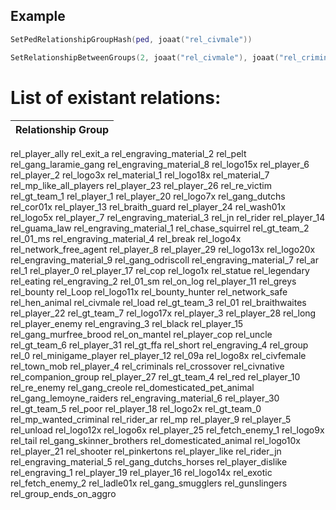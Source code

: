 ## Example
```lua
SetPedRelationshipGroupHash(ped, joaat("rel_civmale"))

SetRelationshipBetweenGroups(2, joaat("rel_civmale"), joaat("rel_criminals"))
```

# List of existant relations:
Relationship Group |
-- |
rel_player_ally
rel_exit_a
rel_engraving_material_2
rel_pelt
rel_gang_laramie_gang
rel_engraving_material_8
rel_logo15x
rel_player_6
rel_player_2
rel_logo3x
rel_material_1
rel_logo18x
rel_material_7
rel_mp_like_all_players
rel_player_23
rel_player_26
rel_re_victim
rel_gt_team_1
rel_player_1
rel_player_20
rel_logo7x
rel_gang_dutchs
rel_cor01x
rel_player_13
rel_braith_guard
rel_player_24
rel_wash01x
rel_logo5x
rel_player_7
rel_engraving_material_3
rel_jn
rel_rider
rel_player_14
rel_guama_law
rel_engraving_material_1
rel_chase_squirrel
rel_gt_team_2
rel_01_ms
rel_engraving_material_4
rel_break
rel_logo4x
rel_network_free_agent
rel_player_8
rel_player_29
rel_logo13x
rel_logo20x
rel_engraving_material_9
rel_gang_odriscoll
rel_engraving_material_7
rel_ar
rel_1
rel_player_0
rel_player_17
rel_cop
rel_logo1x
rel_statue
rel_legendary
rel_eating
rel_engraving_2
rel_01_sm
rel_on_log
rel_player_11
rel_greys
rel_bounty
rel_Loop
rel_logo11x
rel_bounty_hunter
rel_network_safe
rel_hen_animal
rel_civmale
rel_load
rel_gt_team_3
rel_01
rel_braithwaites
rel_player_22
rel_gt_team_7
rel_logo17x
rel_player_3
rel_player_28
rel_long
rel_player_enemy
rel_engraving_3
rel_black
rel_player_15
rel_gang_murfree_brood
rel_on_mantel
rel_player_cop
rel_uncle
rel_gt_team_6
rel_player_31
rel_gt_ffa
rel_short
rel_engraving_4
rel_group
rel_0
rel_minigame_player
rel_player_12
rel_09a
rel_logo8x
rel_civfemale
rel_town_mob
rel_player_4
rel_criminals
rel_crossover
rel_civnative
rel_companion_group
rel_player_27
rel_gt_team_4
rel_red
rel_player_10
rel_re_enemy
rel_gang_creole
rel_domesticated_pet_animal
rel_gang_lemoyne_raiders
rel_engraving_material_6
rel_player_30
rel_gt_team_5
rel_poor
rel_player_18
rel_logo2x
rel_gt_team_0
rel_mp_wanted_criminal
rel_rider_ar
rel_mp
rel_player_9
rel_player_5
rel_unload
rel_logo12x
rel_logo6x
rel_player_25
rel_fetch_enemy_1
rel_logo9x
rel_tail
rel_gang_skinner_brothers
rel_domesticated_animal
rel_logo10x
rel_player_21
rel_shooter
rel_pinkertons
rel_player_like
rel_rider_jn
rel_engraving_material_5
rel_gang_dutchs_horses
rel_player_dislike
rel_engraving_1
rel_player_19
rel_player_16
rel_logo14x
rel_exotic
rel_fetch_enemy_2
rel_ladle01x
rel_gang_smugglers
rel_gunslingers
rel_group_ends_on_aggro
